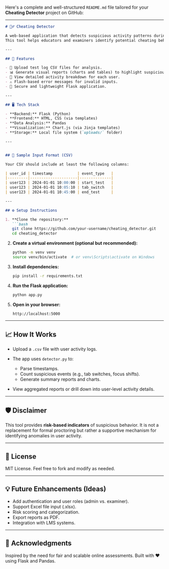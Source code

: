 Here's a complete and well-structured `README.md` file tailored for your **Cheating Detector** project on GitHub:

---

```md
# 🕵️‍♂️ Cheating Detector

A web-based application that detects suspicious activity patterns during online tests by analyzing event logs from CSV files.
This tool helps educators and examiners identify potential cheating behavior without using invasive video surveillance.

---

## 🚀 Features

- 📂 Upload test log CSV files for analysis.
- 📊 Generate visual reports (charts and tables) to highlight suspicious activity.
- 👤 View detailed activity breakdown for each user.
- ⚠️ Flash-based error messages for invalid inputs.
- 🔐 Secure and lightweight Flask application.

---

## 🖥️ Tech Stack

- **Backend:** Flask (Python)
- **Frontend:** HTML, CSS (via templates)
- **Data Analysis:** Pandas
- **Visualization:** Chart.js (via Jinja templates)
- **Storage:** Local file system (`uploads/` folder)

---


## 🧪 Sample Input Format (CSV)

Your CSV should include at least the following columns:

| user_id | timestamp           | event_type   |
|---------|---------------------|--------------|
| user123 | 2024-01-01 10:00:00 | start_test   |
| user123 | 2024-01-01 10:05:10 | tab_switch   |
| user123 | 2024-01-01 10:45:00 | end_test     |

---

## ⚙️ Setup Instructions

1. **Clone the repository:**
   ```bash
   git clone https://github.com/your-username/cheating_detector.git
   cd cheating_detector
````

2. **Create a virtual environment (optional but recommended):**

   ```bash
   python -m venv venv
   source venv/bin/activate  # or venv\Scripts\activate on Windows
   ```

3. **Install dependencies:**

   ```bash
   pip install -r requirements.txt
   ```

4. **Run the Flask application:**

   ```bash
   python app.py
   ```

5. **Open in your browser:**

   ```
   http://localhost:5000
   ```

---

## 📈 How It Works

* Upload a `.csv` file with user activity logs.
* The app uses `detector.py` to:

  * Parse timestamps.
  * Count suspicious events (e.g., tab switches, focus shifts).
  * Generate summary reports and charts.
* View aggregated reports or drill down into user-level activity details.

---

## 🛡️ Disclaimer

This tool provides **risk-based indicators** of suspicious behavior. It is not a replacement for formal proctoring but rather a supportive mechanism for identifying anomalies in user activity.

---

## 📄 License

MIT License. Feel free to fork and modify as needed.

---

## 💡 Future Enhancements (Ideas)

* Add authentication and user roles (admin vs. examiner).
* Support Excel file input (.xlsx).
* Risk scoring and categorization.
* Export reports as PDF.
* Integration with LMS systems.

---

## 🙌 Acknowledgments

Inspired by the need for fair and scalable online assessments. Built with ❤️ using Flask and Pandas.

